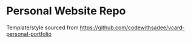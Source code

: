 # Personal Website Repo

Template/style sourced from https://github.com/codewithsadee/vcard-personal-portfolio

